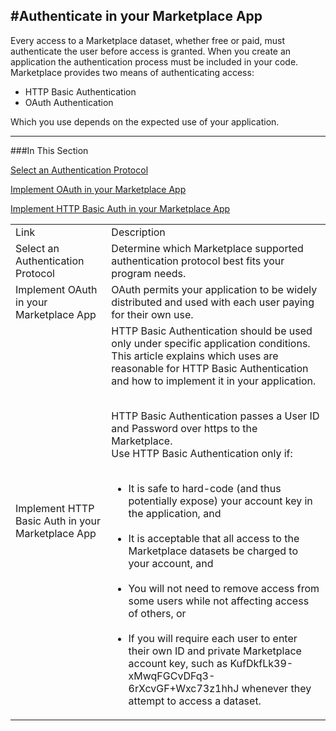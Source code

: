  
<properties 
   pageTitle="Authenticate in your Marketplace App" 
   description="How to Authenticate in your Marketplace App" 
   services="cloud-services" 
   documentationCenter="" 
   authors="kevinscharpenberg" 
   manager="manager-alias" 
   editor=""/>

<tags
   ms.service="marketplace"
   ms.devlang="na"
   ms.topic="article"
   ms.tgt_pltfrm="na"
   ms.workload="data-services" 
   ms.date="02/13/2015"
   ms.author="kevsch"/>
#**Authenticate in your Marketplace App**
 -----------
Every access to a Marketplace dataset, whether free or paid, must authenticate the user before access is granted. When you create an application the authentication process must be included in your code. Marketplace provides two means of authenticating access:

* HTTP Basic Authentication
* OAuth Authentication

Which you use depends on the expected use of your application.
 
 -----------
###In This Section


[Select an Authentication Protocol](./marketplace-data-market-select-authentication-protocol.md)

[Implement OAuth in your Marketplace App ](./marketplace-data-market-implement-oath-in-marketplace-app.md)

[Implement HTTP Basic Auth in your Marketplace App](.marketplace-data-market-implement-http-basic-auth-in-marketplace-app.md)


<table>
  <tr>
<td>Link</td><td>Description</td>
</tr>

<td> Select an Authentication Protocol
</td><td>Determine which Marketplace supported authentication protocol best fits your program needs.</td>
</tr>

<td>Implement OAuth in your Marketplace App</td><td>OAuth permits your application to be widely distributed and used with each user paying for their own use.</td>
</tr>

<td>Implement HTTP Basic Auth in your Marketplace App   </td><td>HTTP Basic Authentication should be used only under specific application conditions. This article explains which uses are reasonable for HTTP Basic Authentication and how to implement it in your application. <br /><br />



HTTP Basic Authentication passes a User ID and Password over https to the Marketplace. <br />
Use HTTP Basic Authentication only if:
<br /><br />



* It is safe to hard-code (and thus potentially expose) your account key in the application, and<br /><br />
* It is acceptable that all access to the Marketplace datasets be charged to your account, and <br /><br />
* You will not need to remove access from some users while not affecting access of others, or <br /><br />
* If you will require each user to enter their own ID and private Marketplace account key, such as KufDkfLk39-xMwqFGCvDFq3-6rXcvGF+Wxc73z1hhJ whenever they attempt to access a dataset.</td>

</table>

